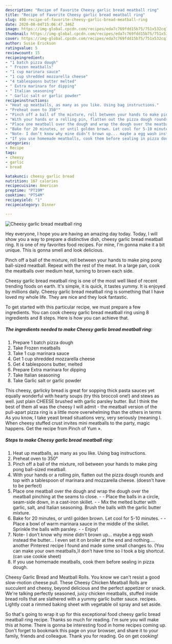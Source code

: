 ```yaml
---
description: "Recipe of Favorite Cheesy garlic bread meatball ring"
title: "Recipe of Favorite Cheesy garlic bread meatball ring"
slug: 498-recipe-of-favorite-cheesy-garlic-bread-meatball-ring
date: 2020-08-04T15:06:47.346Z
image: https://img-global.cpcdn.com/recipes/eda7c769fdd15b75/751x532cq70/cheesy-garlic-bread-meatball-ring-recipe-main-photo.jpg
thumbnail: https://img-global.cpcdn.com/recipes/eda7c769fdd15b75/751x532cq70/cheesy-garlic-bread-meatball-ring-recipe-main-photo.jpg
cover: https://img-global.cpcdn.com/recipes/eda7c769fdd15b75/751x532cq70/cheesy-garlic-bread-meatball-ring-recipe-main-photo.jpg
author: Susie Erickson
ratingvalue: 5
reviewcount: 15
recipeingredient:
- "1 batch pizza dough"
- " Frozen meatballs"
- "1 cup marinara sauce"
- "1 cup shredded mozzarella cheese"
- "4 tablespoons butter melted"
- " Extra marinara for dipping"
- " Italian seasoning"
- " Garlic salt or garlic powder"
recipeinstructions:
- "Heat up meatballs, as many as you like. Using bag instructions."
- "Preheat oven to 350°"
- "Pinch off a ball of the mixture, roll between your hands to make ping pong ball-sized meatball."
- "With your hands or a rolling pin, flatten out the pizza dough rounds and top with a tablespoon of marinara and mozzarella cheese. (doesn’t have to be perfect)"
- "Place one meatball over the dough and wrap the dough over the meatball pinching at the seams to close.  Place the balls in a circle, seam-side down, in a cast-iron skillet.  Mix the melted butter with garlic, salt, and Italian seasoning. Brush the balls with the garlic butter mixture."
- "Bake for 20 minutes, or until golden brown. Let cool for 5-10 minutes.  Place a bowl of warm marinara sauce in the middle of the skillet. Sprinkle the balls with parsley.  Enjoy!"
- "Note- I don’t know why mine didn’t brown up... maybe a egg wash instead the butter... I even set it on broiler at the end and nothing.... another Pinterest recipe I found and made some small changes to. (You can make your own meatballs,)I don’t have time so I took a big shortcut.(can use cookie sheet)"
- "If you use homemade meatballs, cook them before sealing in pizza dough."
categories:
- Recipe
tags:
- cheesy
- garlic
- bread

katakunci: cheesy garlic bread 
nutrition: 167 calories
recipecuisine: American
preptime: "PT19M"
cooktime: "PT54M"
recipeyield: "1"
recipecategory: Dinner

---
```



![Cheesy garlic bread meatball ring](https://img-global.cpcdn.com/recipes/eda7c769fdd15b75/751x532cq70/cheesy-garlic-bread-meatball-ring-recipe-main-photo.jpg)

Hey everyone, I hope you are having an amazing day today. Today, I will show you a way to prepare a distinctive dish, cheesy garlic bread meatball ring. It is one of my favorites food recipes. For mine, I'm gonna make it a bit unique. This is gonna smell and look delicious.

Pinch off a ball of the mixture, roll between your hands to make ping pong ball-sized meatball. Repeat with the rest of the meat. In a large pan, cook the meatballs over medium heat, turning to brown each side.

Cheesy garlic bread meatball ring is one of the most well liked of recent trending foods on earth. It's simple, it is quick, it tastes yummy. It is enjoyed by millions daily. Cheesy garlic bread meatball ring is something that I have loved my whole life. They are nice and they look fantastic.


To get started with this particular recipe, we must prepare a few ingredients. You can cook cheesy garlic bread meatball ring using 8 ingredients and 8 steps. Here is how you can achieve that.

<!--inarticleads1-->

##### The ingredients needed to make Cheesy garlic bread meatball ring:

1. Prepare 1 batch pizza dough
1. Take  Frozen meatballs
1. Take 1 cup marinara sauce
1. Get 1 cup shredded mozzarella cheese
1. Get 4 tablespoons butter, melted
1. Prepare  Extra marinara for dipping
1. Take  Italian seasoning
1. Take  Garlic salt or garlic powder


This cheesy, garlicky bread is great for sopping thick pasta sauces yet equally wonderful with hearty soups (try this broccoli one!) and stews as well. just plain CHEESE brushed with garlic parsley butter. But I think the best of them all was the cheesy I will admit - the meatball version of the pull-apart pizza ring is a little more overwhelming than the others in terms As you know, I take yeast bread situations very, very seriously (meaning I. When cheesy stuffed crust invites mini meatballs to the party, magic happens. Get the recipe from Pinch of Yum ». 

<!--inarticleads2-->

##### Steps to make Cheesy garlic bread meatball ring:

1. Heat up meatballs, as many as you like. Using bag instructions.
1. Preheat oven to 350°
1. Pinch off a ball of the mixture, roll between your hands to make ping pong ball-sized meatball.
1. With your hands or a rolling pin, flatten out the pizza dough rounds and top with a tablespoon of marinara and mozzarella cheese. (doesn’t have to be perfect)
1. Place one meatball over the dough and wrap the dough over the meatball pinching at the seams to close. -  - Place the balls in a circle, seam-side down, in a cast-iron skillet. -  - Mix the melted butter with garlic, salt, and Italian seasoning. Brush the balls with the garlic butter mixture.
1. Bake for 20 minutes, or until golden brown. Let cool for 5-10 minutes. -  - Place a bowl of warm marinara sauce in the middle of the skillet. Sprinkle the balls with parsley. -  - Enjoy!
1. Note- I don’t know why mine didn’t brown up... maybe a egg wash instead the butter... I even set it on broiler at the end and nothing.... another Pinterest recipe I found and made some small changes to. (You can make your own meatballs,)I don’t have time so I took a big shortcut.(can use cookie sheet)
1. If you use homemade meatballs, cook them before sealing in pizza dough.


Cheesy Garlic Bread and Meatball Rolls. You know we can&#39;t resist a good slow-motion cheese pull. These Cheesy Chicken Meatball Rolls are succulent and cheesy, beyond delicious and the perfect appetizer or snack. We&#39;re talking perfectly seasoned, juicy chicken meatballs, stuffed inside bread rolls that are slathered with a yummy garlic butter sauce. recipes. Lightly coat a rimmed baking sheet with vegetable oil spray and set aside. 

So that's going to wrap it up for this exceptional food cheesy garlic bread meatball ring recipe. Thanks so much for reading. I'm sure you will make this at home. There is gonna be interesting food in home recipes coming up. Don't forget to bookmark this page on your browser, and share it to your family, friends and colleague. Thank you for reading. Go on get cooking!

